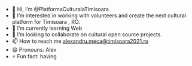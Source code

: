 - 👋 Hi, I’m @PlatformaCulturalaTimisoara
- 👀 I’m interested in working with volunteers and create the next cultural platform for Timisoara , RO.
- 🌱 I’m currently learning Web
- 💞️ I’m looking to collaborate on cultural open source projects.
- 📫 How to reach me alexandru.meca@timisoara2021.ro
- 😄 Pronouns: Alex
- ⚡ Fun fact: having

<!---
PlatformaCulturalaTimisoara/PlatformaCulturalaTimisoara is a ✨ special ✨ repository because its `README.md` (this file) appears on your GitHub profile.
You can click the Preview link to take a look at your changes.
--->
